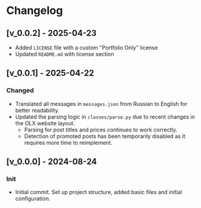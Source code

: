 # Changelog

## [v_0.0.2] - 2025-04-23
- Added `LICENSE` file with a custom "Portfolio Only" license
- Updated `README.md` with license section

## [v_0.0.1] - 2025-04-22
### Changed
- Translated all messages in `messages.json` from Russian to English for better readability.
- Updated the parsing logic in `classes/parse.py` due to recent changes in the OLX website layout.
  - Parsing for post titles and prices continues to work correctly.
  - Detection of promoted posts has been temporarily disabled as it requires more time to reimplement.

## [v_0.0.0] - 2024-08-24
### Init
- Initial commit. Set up project structure, added basic files and initial configuration.